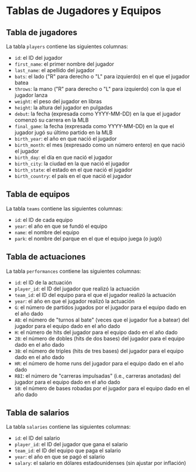 # Tablas de Jugadores y Equipos

## Tabla de jugadores
La tabla `players` contiene las siguientes columnas:

- `id`: el ID del jugador
- `first_name`: el primer nombre del jugador
- `last_name`: el apellido del jugador
- `bats`: el lado ("R" para derecho o "L" para izquierdo) en el que el jugador batea
- `throws`: la mano ("R" para derecho o "L" para izquierdo) con la que el jugador lanza
- `weight`: el peso del jugador en libras
- `height`: la altura del jugador en pulgadas
- `debut`: la fecha (expresada como YYYY-MM-DD) en la que el jugador comenzó su carrera en la MLB
- `final_game`: la fecha (expresada como YYYY-MM-DD) en la que el jugador jugó su último partido en la MLB
- `birth_year`: el año en que nació el jugador
- `birth_month`: el mes (expresado como un número entero) en que nació el jugador
- `birth_day`: el día en que nació el jugador
- `birth_city`: la ciudad en la que nació el jugador
- `birth_state`: el estado en el que nació el jugador
- `birth_country`: el país en el que nació el jugador

## Tabla de equipos
La tabla `teams` contiene las siguientes columnas:

- `id`: el ID de cada equipo
- `year`: el año en que se fundó el equipo
- `name`: el nombre del equipo
- `park`: el nombre del parque en el que el equipo juega (o jugó)

## Tabla de actuaciones
La tabla `performances` contiene las siguientes columnas:

- `id`: el ID de la actuación
- `player_id`: el ID del jugador que realizó la actuación
- `team_id`: el ID del equipo para el que el jugador realizó la actuación
- `year`: el año en que el jugador realizó la actuación
- `G`: el número de partidos jugados por el jugador para el equipo dado en el año dado
- `AB`: el número de "turnos al bate" (veces que el jugador fue a batear) del jugador para el equipo dado en el año dado
- `H`: el número de hits del jugador para el equipo dado en el año dado
- `2B`: el número de dobles (hits de dos bases) del jugador para el equipo dado en el año dado
- `3B`: el número de triples (hits de tres bases) del jugador para el equipo dado en el año dado
- `HR`: el número de home runs del jugador para el equipo dado en el año dado
- `RBI`: el número de "carreras impulsadas" (i.e., carreras anotadas) del jugador para el equipo dado en el año dado
- `SB`: el número de bases robadas por el jugador para el equipo dado en el año dado

## Tabla de salarios
La tabla `salaries` contiene las siguientes columnas:

- `id`: el ID del salario
- `player_id`: el ID del jugador que gana el salario
- `team_id`: el ID del equipo que paga el salario
- `year`: el año en que se pagó el salario
- `salary`: el salario en dólares estadounidenses (sin ajustar por inflación)

